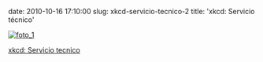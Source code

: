date: 2010-10-16 17:10:00
slug: xkcd-servicio-tecnico-2
title: 'xkcd: Servicio técnico'

    

[![foto_1][1]][1]

[xkcd: Servicio tecnico](http://xkcd.com/806/)

  

[1]: file:///Users/jjdenis/jjdenis.github.com/static/2010-10-16-xkcd-servicio-tecnico-2_foto1.png
